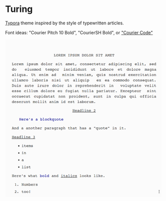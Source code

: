 # Turing

[Typora](https://typora.io/) theme inspired by the style of typewritten articles.

Font ideas: "Courier Pitch 10 Bold", "CourierSH Bold", or ["Courier Code"](https://fontlibrary.org/en/font/courier-code)

![Screenshot of this Typora theme](screenshot1.png)

